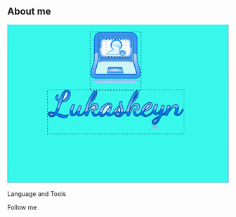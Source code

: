 ## About me

![logo](https://github.com/Lukaskeyn/Lukaskeyn/blob/main/assets/logo2.png)

Language and Tools

Follow me 
